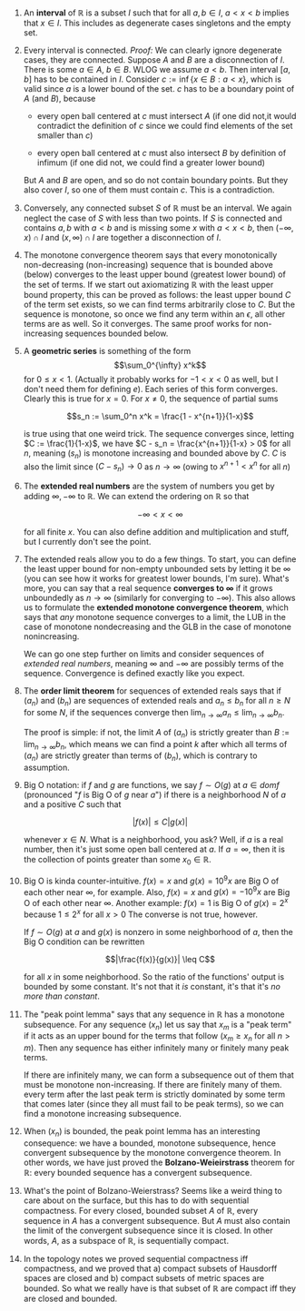 1. An **interval** of $\mathbb{R}$ is a subset $I$ such that for all $a, b \in I$, $a < x < b$ implies that $x \in I$. This includes as degenerate cases singletons and the empty set.

2. Every interval is connected. *Proof:* We can clearly ignore degenerate cases, they are connected. Suppose $A$ and $B$ are a disconnection of $I$. There is some $a \in A$, $b \in B$. WLOG we assume $a < b$. Then interval $[a, b]$ has to be contained in $I$.
Consider $c := \inf \{ x \in B : a < x \}$, which is valid since $a$ is a lower bound of the set. $c$ has to be a boundary point of $A$ (and $B$), because

     - every open ball centered at $c$ must intersect $A$ (if one did not,it would contradict the definition of $c$ since we could find elements of the set smaller than $c$)

     - every open ball centered at $c$ must also intersect $B$ by definition of infimum (if one did not, we could find a greater lower bound)

    But $A$ and $B$ are open, and so do not contain boundary points. But they also cover $I$, so one of them must contain $c$. This is a contradiction.

3. Conversely, any connected subset $S$ of $\mathbb{R}$ must be an interval. We again neglect the case of $S$ with less than two points. If $S$ is connected and contains $a, b$ with $a < b$ and is missing some $x$ with $a < x < b$, then $(- \infty, x) \cap I$ and $(x, \infty) \cap I$ are together a disconnection of $I$.


4. The monotone convergence theorem says that every monotonically non-decreasing (non-increasing) sequence that is bounded above (below) converges to the least upper bound (greatest lower bound) of the set of terms. If we start out axiomatizing $\mathbb{R}$ with the least upper bound property, this can be proved as follows: the least upper bound $C$ of the term set exists, so we can find terms arbitrarily close to $C$. But the sequence is monotone, so once we find any term within an $\epsilon$, all other terms are as well. So it converges. The same proof works for non-increasing sequences bounded below.


5. A **geometric series** is something of the form $$\sum_0^{\infty} x^k$$ for $0 \leq x < 1$. (Actually it probably works for $-1 < x < 0$ as well, but I don't need them for defining $e$). Each series of this form converges. Clearly this is true for $x = 0$. For $x \neq 0$, the sequence of partial sums 

    $$s_n := \sum_0^n x^k = \frac{1 - x^{n+1}}{1-x}$$

    is true using that one weird trick. The sequence converges since, letting $C := \frac{1}{1-x}$, we have $C - s_n = \frac{x^{n+1}}{1-x} > 0$ for all $n$, meaning $(s_n)$ is monotone increasing and bounded above by $C$. $C$ is also the limit since $(C - s_n) \to 0$ as $n \to \infty$ (owing to $x^{n+1} < x^n$ for all $n$)


6. The **extended real numbers** are the system of numbers you get by adding $\infty, -\infty$ to $\mathbb{R}$. We can extend the ordering on $\mathbb{R}$ so that

    $$-\infty < x < \infty$$

    for all finite $x$. You can also define addition and multiplication and stuff, but I currently don't see the point.


7. The extended reals allow you to do a few things. To start, you can define the least upper bound for non-empty unbounded sets by letting it be $\infty$ (you can see how it works for greatest lower bounds, I'm sure). What's more, you can say that a real sequence **converges to $\infty$** if it grows unboundedly as $n \to \infty$ (similarly for converging to $-\infty$).  This also allows us to formulate the **extended monotone convergence theorem**, which says that *any* monotone sequence converges to a limit, the LUB in the case of monotone nondecreasing and the GLB in the case of monotone nonincreasing.

    We can go one step further on limits and consider sequences of *extended real numbers*, meaning $\infty$ and $-\infty$ are possibly terms of the sequence. Convergence is defined exactly like you expect.


8. The **order limit theorem** for sequences of extended reals says that if $(a_n)$ and $(b_n)$ are sequences of extended reals and $a_n \leq b_n$ for all $n \geq N$ for some $N$, if the sequences converge then $\lim_{n \to \infty} a_n \leq \lim_{n \to \infty} b_n$.

    The proof is simple: if not, the limit $A$ of $(a_n)$ is strictly greater than $B := \lim_{n \to \infty} b_n$, which means we can find a point $k$ after which all terms of $(a_n)$ are strictly greater than terms of $(b_n)$, which is contrary to assumption.


9. Big O notation: if $f$ and $g$ are functions, we say $f \sim O(g)$ at $a \in dom f$ (pronounced "$f$ is Big O of $g$ near $a$") if there is a neighborhood $N$ of $a$ and a positive $C$ such that

    $$|f(x)| \leq C |g(x)|$$

    whenever $x \in N$. What is a neighborhood, you ask? Well, if $a$ is a real number, then it's just some open ball centered at $a$. If $a = \infty$, then it is the collection of points greater than some $x_0 \in \mathbb{R}$.

10. Big O is kinda counter-intuitive. $f(x) = x$ and $g(x) = 10^9 x$ are Big O of each other near $\infty$, for example. Also, $f(x) = x$ and $g(x) = -10^9 x$ are Big O of each other near $\infty$. Another example: $f(x) = 1$ is Big O of $g(x) = 2^x$ because $1 \leq 2^x$ for all $x > 0$ The converse is not true, however.

    If $f \sim O(g)$ at $a$ and $g(x)$ is nonzero in some neighborhood of $a$, then the Big O condition can be rewritten

    $$|\frac{f(x)}{g(x)}| \leq C$$

    for all $x$ in some neighborhood. So the ratio of the functions' output is bounded by some constant. It's not that it *is* constant, it's that it's *no more than constant*.

11. The "peak point lemma" says that any sequence in $\mathbb{R}$ has a monotone subsequence. For any sequence $(x_n)$ let us say that $x_m$ is a "peak term" if it acts as an upper bound for the terms that follow ($x_m \geq x_n$ for all $n > m$). Then any sequence has either infinitely many or finitely many peak terms.

    If there are infinitely many, we can form a subsequence out of them that must be monotone non-increasing. If there are finitely many of them. every term after the last peak term is strictly dominated by some term that comes later (since they all must fail to be peak terms), so we can find a monotone increasing subsequence.

12. When $(x_n)$ is bounded, the peak point lemma has an interesting consequence: we have a bounded, monotone subsequence, hence convergent subsequence by the monotone convergence theorem. In other words, we have just proved the **Bolzano-Weieirstrass** theorem for $\mathbb{R}$: every bounded sequence has a convergent subsequence.

13. What's the point of Bolzano-Weierstrass? Seems like a weird thing to care about on the surface, but this has to do with sequential compactness. For every closed, bounded subset $A$ of $\mathbb{R}$, every sequence in $A$ has a convergent subsequence. But $A$ must also contain the limit of the convergent subsequence since it is closed. In other words, $A$, as a subspace of $\mathbb{R}$, is sequentially compact.

14. In the topology notes we proved sequential compactness iff compactness, and we proved that a) compact subsets of Hausdorff spaces are closed and b) compact subsets of metric spaces are bounded. So what we really have is that subset of $\mathbb{R}$ are compact iff they are closed and bounded.
